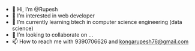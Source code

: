 - 👋 Hi, I’m @Rupesh
- 👀 I’m interested in web developer 
- 🌱 I’m currently learning btech in computer science engineering (data science)
- 💞️ I’m looking to collaborate on ...
- 📫 How to reach me with 9390706626 and kongarupesh76@gmail.com 

<!---
828580698372/828580698372 is a ✨ special ✨ repository because its `README.md` (this file) appears on your GitHub profile.
You can click the Preview link to take a look at your changes.
--->
